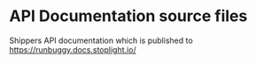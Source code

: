 # API Documentation source files
Shippers API documentation which is published to https://runbuggy.docs.stoplight.io/

